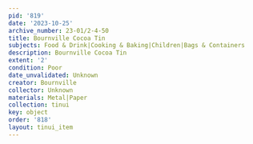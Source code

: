 ```yaml
---
pid: '819'
date: '2023-10-25'
archive_number: 23-01/2-4-50
title: Bournville Cocoa Tin
subjects: Food & Drink|Cooking & Baking|Children|Bags & Containers
description: Bournville Cocoa Tin
extent: '2'
condition: Poor
date_unvalidated: Unknown
creator: Bournville
collector: Unknown
materials: Metal|Paper
collection: tinui
key: object
order: '818'
layout: tinui_item
---
```


